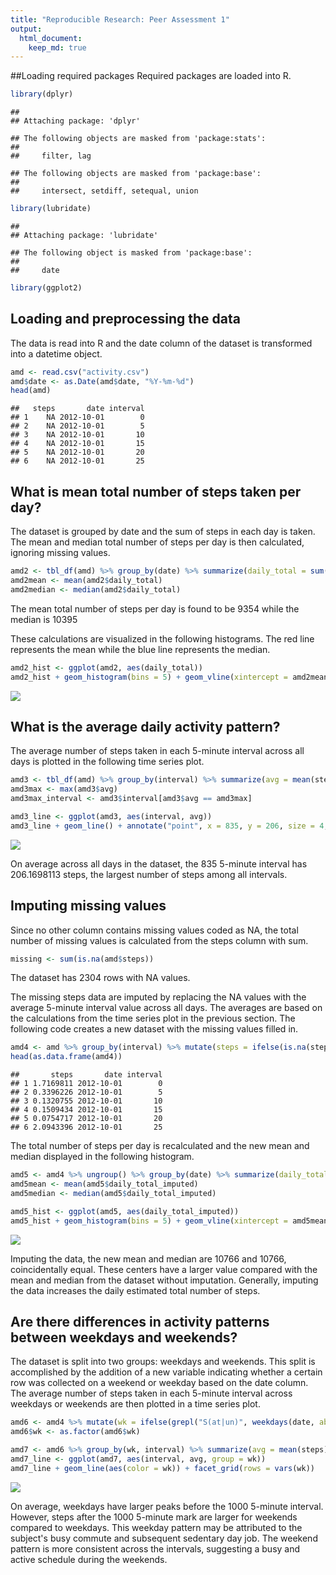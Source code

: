 ```yaml
---
title: "Reproducible Research: Peer Assessment 1"
output: 
  html_document:
    keep_md: true
---
```




##Loading required packages
Required packages are loaded into R.

```r
library(dplyr)
```

```
## 
## Attaching package: 'dplyr'
```

```
## The following objects are masked from 'package:stats':
## 
##     filter, lag
```

```
## The following objects are masked from 'package:base':
## 
##     intersect, setdiff, setequal, union
```

```r
library(lubridate)
```

```
## 
## Attaching package: 'lubridate'
```

```
## The following object is masked from 'package:base':
## 
##     date
```

```r
library(ggplot2)
```

## Loading and preprocessing the data
The data is read into R and the date column of the dataset is transformed into a datetime object.

```r
amd <- read.csv("activity.csv")
amd$date <- as.Date(amd$date, "%Y-%m-%d")
head(amd)
```

```
##   steps       date interval
## 1    NA 2012-10-01        0
## 2    NA 2012-10-01        5
## 3    NA 2012-10-01       10
## 4    NA 2012-10-01       15
## 5    NA 2012-10-01       20
## 6    NA 2012-10-01       25
```

## What is mean total number of steps taken per day?
The dataset is grouped by date and the sum of steps in each day is taken. The mean and median total number of steps per day is then calculated, ignoring missing values.

```r
amd2 <- tbl_df(amd) %>% group_by(date) %>% summarize(daily_total = sum(steps, na.rm = TRUE))
amd2mean <- mean(amd2$daily_total)
amd2median <- median(amd2$daily_total)
```
The mean total number of steps per day is found to be 9354 while the median is 10395

These calculations are visualized in the following histograms.
The red line represents the mean while the blue line represents the median.

```r
amd2_hist <- ggplot(amd2, aes(daily_total))
amd2_hist + geom_histogram(bins = 5) + geom_vline(xintercept = amd2mean, color = "red") + geom_vline(xintercept = amd2median, color = "blue")
```

![](PA1_template_files/figure-html/histogram_1-1.png)<!-- -->

## What is the average daily activity pattern?
The average number of steps taken in each 5-minute interval across all days is plotted in the following time series plot.

```r
amd3 <- tbl_df(amd) %>% group_by(interval) %>% summarize(avg = mean(steps, na.rm = TRUE))
amd3max <- max(amd3$avg)
amd3max_interval <- amd3$interval[amd3$avg == amd3max]

amd3_line <- ggplot(amd3, aes(interval, avg))
amd3_line + geom_line() + annotate("point", x = 835, y = 206, size = 4, color = "red")
```

![](PA1_template_files/figure-html/line_1-1.png)<!-- -->

On average across all days in the dataset, the 835 5-minute interval has 206.1698113 steps, the largest number of steps among all intervals.

## Imputing missing values
Since no other column contains missing values coded as NA, the total number of missing values is calculated from the steps column with sum. 

```r
missing <- sum(is.na(amd$steps))
```

The dataset has 2304 rows with NA values.

The missing steps data are imputed by replacing the NA values with the average 5-minute interval value across all days. The averages are based on the calculations from the time series plot in the previous section.
The following code creates a new dataset with the missing values filled in.

```r
amd4 <- amd %>% group_by(interval) %>% mutate(steps = ifelse(is.na(steps), amd3$avg[amd3$interval %in% interval], steps))
head(as.data.frame(amd4))
```

```
##       steps       date interval
## 1 1.7169811 2012-10-01        0
## 2 0.3396226 2012-10-01        5
## 3 0.1320755 2012-10-01       10
## 4 0.1509434 2012-10-01       15
## 5 0.0754717 2012-10-01       20
## 6 2.0943396 2012-10-01       25
```

The total number of steps per day is recalculated and the new mean and median displayed in the following histogram.

```r
amd5 <- amd4 %>% ungroup() %>% group_by(date) %>% summarize(daily_total_imputed = sum(steps))
amd5mean <- mean(amd5$daily_total_imputed)
amd5median <- median(amd5$daily_total_imputed)

amd5_hist <- ggplot(amd5, aes(daily_total_imputed))
amd5_hist + geom_histogram(bins = 5) + geom_vline(xintercept = amd5mean, color = "red")
```

![](PA1_template_files/figure-html/histogram_2-1.png)<!-- -->

Imputing the data, the new mean and median are 10766 and 10766, coincidentally equal. These centers have a larger value compared with the mean and median from the dataset without imputation. Generally, imputing the data increases the daily estimated total number of steps.

## Are there differences in activity patterns between weekdays and weekends?
The dataset is split into two groups: weekdays and weekends. This split is accomplished by the addition of a new variable indicating whether a certain row was collected on a weekend or weekday based on the date column. The average number of steps taken in each 5-minute interval across weekdays or weekends are then plotted in a time series plot.

```r
amd6 <- amd4 %>% mutate(wk = ifelse(grepl("S(at|un)", weekdays(date, abbr = TRUE)), "weekend", "weekday"))
amd6$wk <- as.factor(amd6$wk)

amd7 <- amd6 %>% group_by(wk, interval) %>% summarize(avg = mean(steps))
amd7_line <- ggplot(amd7, aes(interval, avg, group = wk))
amd7_line + geom_line(aes(color = wk)) + facet_grid(rows = vars(wk))
```

![](PA1_template_files/figure-html/line_2-1.png)<!-- -->

On average, weekdays have larger peaks before the 1000 5-minute interval. However, steps after the 1000 5-minute mark are larger for weekends compared to weekdays. This weekday pattern may be attributed to the subject's busy commute and subsequent sedentary day job. The weekend pattern is more consistent across the intervals, suggesting a busy and active schedule during the weekends.
